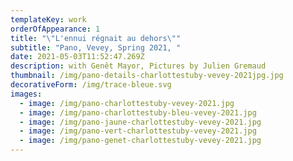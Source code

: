```yaml
---
templateKey: work
orderOfAppearance: 1
title: "\"L'ennui régnait au dehors\""
subtitle: "Pano, Vevey, Spring 2021, "
date: 2021-05-03T11:52:47.269Z
description: with Genêt Mayor, Pictures by Julien Gremaud
thumbnail: /img/pano-details-charlottestuby-vevey-2021jpg.jpg
decorativeForm: /img/trace-bleue.svg
images:
  - image: /img/pano-charlottestuby-vevey-2021.jpg
  - image: /img/pano-charlottestuby-bleu-vevey-2021.jpg
  - image: /img/pano-jaune-charlottestuby-vevey-2021.jpg
  - image: /img/pano-vert-charlottestuby-vevey-2021.jpg
  - image: /img/pano-genet-charlottestuby-vevey-2021.jpg
---
```

